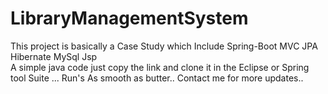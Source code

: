 # LibraryManagementSystem
This project is basically a Case Study which Include Spring-Boot MVC JPA Hibernate MySql Jsp  
A simple java code just copy the link and clone it in the Eclipse or Spring tool Suite ... 
Run's As smooth as butter.. 
Contact me for more updates..

